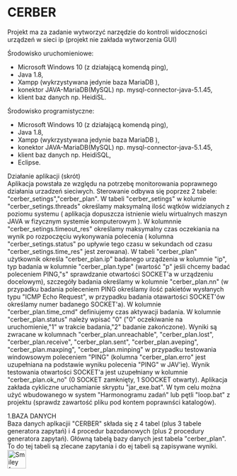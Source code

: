# CERBER
Projekt ma za zadanie wytworzyć narzędzie do kontroli widoczności urządzeń w sieci ip (projekt nie zakłada wytworzenia GUI)

Środowisko uruchomieniowe:</BR>
- Microsoft Windows 10 (z działającą komendą ping),</BR>
- Java 1.8,</BR>
- Xampp (wykrzystywana jedynie baza MariaDB <klon MySQL>),</BR>
- konektor JAVA-MariaDB(MySQL) np. mysql-connector-java-5.1.45,</BR>
- klient baz danych np. HeidiSL.</BR>

Środowisko programistyczne:</BR>
- Microsoft Windows 10 (z działającą komendą ping),</BR>
- Java 1.8,</BR>
- Xampp (wykrzystywana jedynie baza MariaDB <klon MySQL>),</BR>
- konektor JAVA-MariaDB(MySQL) np. mysql-connector-java-5.1.45,</BR>
- klient baz danych np. HeidiSQL,
- Eclipse.

Działanie aplikacji (skrót)</BR>
Aplikacja powstała ze względu na potrzebę monitorowania poprawnego działania urzadzeń sieciwych. Sterowanie odbywa się poprzez 2 tabele: "cerber_setings","cerber_plan". W tabeli "cerber_setings" w kolumie "cerber_setings.threads" określamy maksymalną ilość wątków widzianych z poziomu systemu ( aplikacja dopuszcza istnienie wielu wirtualnych maszyn JAVA w fizycznym systemie komputerowym ). W kolumnnie "cerber_setings.timeout_res" określamy maksymalny czas oczekiania na wynik po rozpoczęciu wykonywania polecenia ( kolumna "cerber_setings.status" po upływie tego czasu w sekundach od czasu "cerber_setings.time_res" jest zerowana). W tabeli "cerber_plan" użytkownik określa "cerber_plan.ip" badanego urządzenia w kolumnie "ip", typ badania w kolumnie "cerber_plan.type" (wartość "p" jeśli chcemy badać poleceniem PING,"s" sprawdzanie otwartości SOCKET'a w urządzeniu docelowym), szczegóły badania określamy w kolumnie "cerber_plan.nn" (w przypadku badania poleceniem PING określamy ilość pakietów wysłanych typu "ICMP Echo Request", w przypadku badania otawartości SOCKET'ów określamy numer badanego SOCKET'a). W kolumnie "cerber_plan.time_cmd" definiujemy czas aktywacji badania. W kolumnie "cerber_plan.status" należy wpisać "0" ("0" oczekiwanie na uruchomienie,"1" w trakcie badania,"2" badanie zakończone). Wyniki są zwracane w kolumnach "cerber_plan.unreachable", "cerber_plan.lost", "cerber_plan.receive", "cerber_plan.sent", "cerber_plan.aveping", "cerber_plan.maxping", "cerber_plan.minping" w przypadku testowania windowsowym poleceniem "PING" (kolumna "cerber_plan.erro" jest uzupełniana na podstawie wyniku polecenia "PING" w JAV'ie). Wynik testowania otwartości SOCKET'a jest uzupełniany w kolumnie "cerber_plan.ok_no" (0 SOCKET zamknięty, 1 SOOCKET otwarty). Aplikacja zakłada cykliczne uruchamianie skryptu "jar_exe.bat".
W tym celu można użyć wbudowanego w system "Harmonogramu zadań" lub pętli "loop.bat" z projektu (sprawdz zawartość pliku pod kontem poprawnści katalogów).

1.BAZA DANYCH</BR>
Baza danych aplkacjii "CERBER" składa się z 4 tabel (plus 3 tabele generatora zapytań) i 4 procedur bazodanowych (plus 2 procedury generatora zapytań). Główną tabelą bazy danych jest tabela "cerber_plan". To do tej tabeli są zlecane zapytania i do ej tabeli są zapisywane wyniki.
<img src="https://www.w3schools.com/tags/smiley.gif" alt="Smiley face" width="42" height="42">
